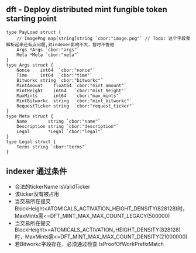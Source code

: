 
## dft - Deploy distributed mint fungible token starting point
``` 
type PayLoad struct {
	// ImagePng map[string]string `cbor:"image.png"` // Todo: 这个字段我解析起来还有点问题,对indexer影响不大，暂时不管他
	Args *Args `cbor:"args"`
	Meta *Meta `cbor:"meta"`
}
type Args struct {
	Nonce    int64  `cbor:"nonce"`
	Time     int64  `cbor:"time"`
	Bitworkc string `cbor:"bitworkc"`
	MintAmount    float64 `cbor:"mint_amount"`
	MintHeight    int64   `cbor:"mint_height"`
	MaxMints      int64   `cbor:"max_mints"`
	MintBitworkc  string  `cbor:"mint_bitworkc"`
	RequestTicker string  `cbor:"request_ticker"`
}
type Meta struct {
	Name        string `cbor:"name"`
	Description string `cbor:"description"`
	Legal       *Legal `cbor:"legal"`
}
type Legal struct {
	Terms string `cbor:"terms"`
}
``` 

## indexer 通过条件
- 合法的tickerName IsValidTicker
- 该ticker没有被占用
- 当交易所在提交BlockHeight<ATOMICALS_ACTIVATION_HEIGHT_DENSITY(828128)时，MaxMints需<=DFT_MINT_MAX_MAX_COUNT_LEGACY(500000)
- 当交易所在提交BlockHeight>=ATOMICALS_ACTIVATION_HEIGHT_DENSITY(828128)时，MaxMints需<=DFT_MINT_MAX_MAX_COUNT_DENSITY(21000000)
- 若Bitworkc字段存在，必须通过检查 IsProofOfWorkPrefixMatch
